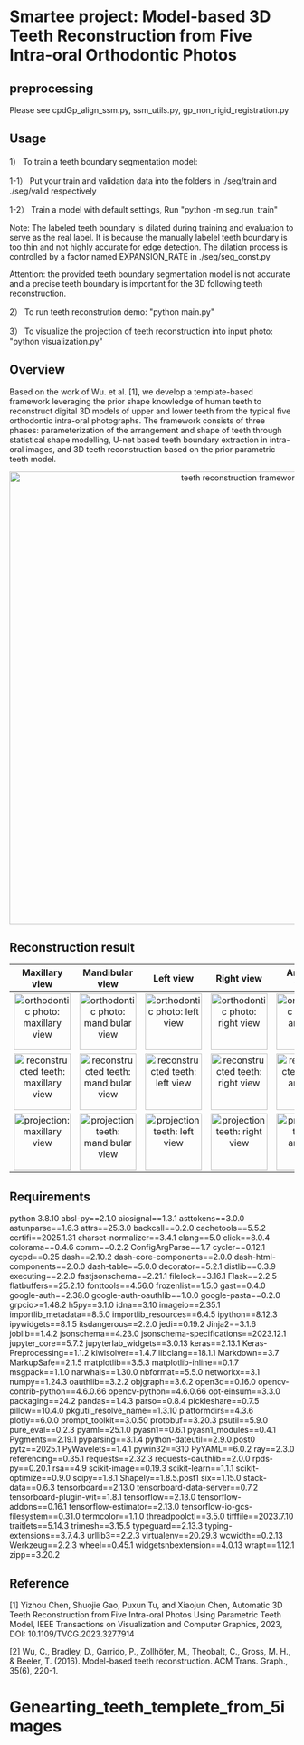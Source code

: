 # Smartee project: Model-based 3D Teeth Reconstruction from Five Intra-oral Orthodontic Photos

## preprocessing

Please see cpdGp_align_ssm.py, ssm_utils.py, gp_non_rigid_registration.py

## Usage

1） To train a teeth boundary segmentation model:

1-1） Put your train and validation data into the folders in ./seg/train and ./seg/valid respectively

1-2） Train a model with default settings, Run "python -m seg.run_train"

Note: The labeled teeth boundary is dilated during training and evaluation to serve as the real label. It is because the manually labelel teeth boundary is too thin and not highly accurate for edge detection. The dilation process is controlled by a factor named EXPANSION_RATE in ./seg/seg_const.py

Attention: the provided teeth boundary segmentation model is not accurate and a precise teeth boundary is important for the 3D following teeth reconstruction.

2） To run teeth reconstrution demo: "python main.py"

3） To visualize the projection of teeth reconstruction into input photo: "python visualization.py"


## Overview
Based on the work of Wu. et al. [1], we develop a template-based framework leveraging the prior shape knowledge of human teeth to reconstruct digital 3D models of upper and lower teeth from the typical five orthodontic intra-oral photographs. The framework consists of three phases: parameterization of the arrangement and shape of teeth through statistical shape modelling, U-net based teeth boundary extraction in intra-oral images, and 3D teeth reconstruction based on the prior parametric teeth model.
<p align="center">
    <img src=".\demo\assets\teeth_reconstruction_framework.png" alt="teeth reconstruction framework" width="800"/>
</p>

## Reconstruction result

Maxillary view |  Mandibular view | Left view | Right view | Anterior view
:----:|:----:|:----:|:----:|:----:
<img src=".\seg\valid\image\1-0.png" alt="orthodontic photo: maxillary view" width="100"/>|<img src=".\seg\valid\image\1-1.png" alt="orthodontic photo: mandibular view" width="100"/>|<img src=".\seg\valid\image\1-2.png" alt="orthodontic photo: left view" width="100"/>|<img src=".\seg\valid\image\1-3.png" alt="orthodontic photo: right view" width="100"/>|<img src=".\seg\valid\image\1-4.png" alt="orthodontic photo: anterior view" width="100"/>
<img src=".\demo\visualization\mesh-tag=1-PHOTO.UPPER.png" alt="reconstructed teeth: maxillary view" width="100"/>|<img src=".\demo\visualization\mesh-tag=1-PHOTO.LOWER.png" alt="reconstructed teeth: mandibular view" width="100"/>|<img src=".\demo\visualization\mesh-tag=1-PHOTO.LEFT.png" alt="reconstructed teeth: left view" width="100"/>|<img src=".\demo\visualization\mesh-tag=1-PHOTO.RIGHT.png" alt="reconstructed teeth: right view" width="100"/>|<img src=".\demo\visualization\mesh-tag=1-PHOTO.FRONTAL.png" alt="reconstructed teeth: anterior view" width="100"/>
<img src=".\demo\visualization\overlay-tag=1-PHOTO.UPPER.png" alt="projection: maxillary view" width="100"/>|<img src=".\demo\visualization\overlay-tag=1-PHOTO.LOWER.png" alt="projection teeth: mandibular view" width="100"/>|<img src=".\demo\visualization\overlay-tag=1-PHOTO.LEFT.png" alt="projection teeth: left view" width="100"/>|<img src=".\demo\visualization\overlay-tag=1-PHOTO.RIGHT.png" alt="projection teeth: right view" width="100"/>|<img src=".\demo\visualization\overlay-tag=1-PHOTO.FRONTAL.png" alt="projection teeth: anterior view" width="100"/>


## Requirements
python 3.8.10
absl-py==2.1.0
aiosignal==1.3.1
asttokens==3.0.0
astunparse==1.6.3
attrs==25.3.0
backcall==0.2.0
cachetools==5.5.2
certifi==2025.1.31
charset-normalizer==3.4.1
clang==5.0
click==8.0.4
colorama==0.4.6
comm==0.2.2
ConfigArgParse==1.7
cycler==0.12.1
cycpd==0.25
dash==2.10.2
dash-core-components==2.0.0
dash-html-components==2.0.0
dash-table==5.0.0
decorator==5.2.1
distlib==0.3.9
executing==2.2.0
fastjsonschema==2.21.1
filelock==3.16.1
Flask==2.2.5
flatbuffers==25.2.10
fonttools==4.56.0
frozenlist==1.5.0
gast==0.4.0
google-auth==2.38.0
google-auth-oauthlib==1.0.0
google-pasta==0.2.0
grpcio>=1.48.2
h5py==3.1.0
idna==3.10
imageio==2.35.1
importlib_metadata==8.5.0
importlib_resources==6.4.5
ipython==8.12.3
ipywidgets==8.1.5
itsdangerous==2.2.0
jedi==0.19.2
Jinja2==3.1.6
joblib==1.4.2
jsonschema==4.23.0
jsonschema-specifications==2023.12.1
jupyter_core==5.7.2
jupyterlab_widgets==3.0.13
keras==2.13.1
Keras-Preprocessing==1.1.2
kiwisolver==1.4.7
libclang==18.1.1
Markdown==3.7
MarkupSafe==2.1.5
matplotlib==3.5.3
matplotlib-inline==0.1.7
msgpack==1.1.0
narwhals==1.30.0
nbformat==5.5.0
networkx==3.1
numpy==1.24.3
oauthlib==3.2.2
objgraph==3.6.2
open3d==0.16.0
opencv-contrib-python==4.6.0.66
opencv-python==4.6.0.66
opt-einsum==3.3.0
packaging==24.2
pandas==1.4.3
parso==0.8.4
pickleshare==0.7.5
pillow==10.4.0
pkgutil_resolve_name==1.3.10
platformdirs==4.3.6
plotly==6.0.0
prompt_toolkit==3.0.50
protobuf==3.20.3
psutil==5.9.0
pure_eval==0.2.3
pyaml==25.1.0
pyasn1==0.6.1
pyasn1_modules==0.4.1
Pygments==2.19.1
pyparsing==3.1.4
python-dateutil==2.9.0.post0
pytz==2025.1
PyWavelets==1.4.1
pywin32==310
PyYAML==6.0.2
ray==2.3.0
referencing==0.35.1
requests==2.32.3
requests-oauthlib==2.0.0
rpds-py==0.20.1
rsa==4.9
scikit-image==0.19.3
scikit-learn==1.1.1
scikit-optimize==0.9.0
scipy==1.8.1
Shapely==1.8.5.post1
six==1.15.0
stack-data==0.6.3
tensorboard==2.13.0
tensorboard-data-server==0.7.2
tensorboard-plugin-wit==1.8.1
tensorflow==2.13.0
tensorflow-addons==0.16.1
tensorflow-estimator==2.13.0
tensorflow-io-gcs-filesystem==0.31.0
termcolor==1.1.0
threadpoolctl==3.5.0
tifffile==2023.7.10
traitlets==5.14.3
trimesh==3.15.5
typeguard==2.13.3
typing-extensions==3.7.4.3
urllib3==2.2.3
virtualenv==20.29.3
wcwidth==0.2.13
Werkzeug==2.2.3
wheel==0.45.1
widgetsnbextension==4.0.13
wrapt==1.12.1
zipp==3.20.2


## Reference

[1] Yizhou Chen, Shuojie Gao, Puxun Tu, and Xiaojun Chen, Automatic 3D Teeth Reconstruction from Five Intra-oral Photos Using Parametric Teeth Model, IEEE Transactions on Visualization and Computer Graphics, 2023, DOI: 10.1109/TVCG.2023.3277914

[2] Wu, C., Bradley, D., Garrido, P., Zollhöfer, M., Theobalt, C., Gross, M. H., & Beeler, T. (2016). Model-based teeth reconstruction. ACM Trans. Graph., 35(6), 220-1.
# Genearting_teeth_templete_from_5images
